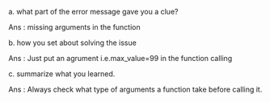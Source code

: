 a. what part of the error message gave you a clue?

Ans : missing arguments in the function

b. how you set about solving the issue

Ans : Just put an agrument i.e.max_value=99 in the function calling

c. summarize what you learned.

Ans : Always check what type of arguments a function take before calling it.
